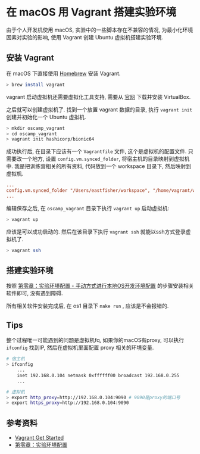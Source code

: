 # 在 macOS 用 Vagrant 搭建实验环境

由于个人开发机使用 macOS, 实验中的一些脚本存在不兼容的情况, 为最小化环境因素对实验的影响, 使用 Vagrant 创建 Ubuntu 虚拟机搭建实验环境.

## 安装 Vagrant

在 macOS 下直接使用 [Homebrew](https://brew.sh/) 安装 Vagrant.

```bash
> brew install vagrant
```

vagrant 启动虚拟机还需要虚拟化工具支持, 需要从 [官网](https://www.virtualbox.org/wiki/Downloads) 下载并安装 VirtualBox.

之后就可以创建虚拟机了. 找到一个放置 vagrant 数据的目录, 执行 `vagrant init` 创建并初始化一个 Ubuntu 虚拟机.

```bash
> mkdir oscamp_vagrant
> cd oscamp_vagrant
> vagrant init hashicorp/bionic64
```

成功执行后, 在目录下应该有一个 `Vagrantfile` 文件, 这个是虚拟机的配置文件. 只需要改一个地方, 设置 `config.vm.synced_folder`, 将宿主机的目录映射到虚拟机中. 我是把训练营相关的所有资料, 代码放到一个 workspace 目录下, 然后映射到虚拟机.

```ini
...
config.vm.synced_folder "/Users/eastfisher/workspace", "/home/vagrant/workspace"
...
```

编辑保存之后, 在 `oscamp_vagrant` 目录下执行  `vagrant up` 启动虚拟机:

```bash
> vagrant up
```

应该是可以成功启动的. 然后在该目录下执行 `vagrant ssh` 就能以ssh方式登录虚拟机了.

```bash
> vagrant ssh
```

## 搭建实验环境

按照 [第零章：实验环境配置 - 手动方式进行本地OS开发环境配置](https://learningos.github.io/rust-based-os-comp2022/0setup-devel-env.html#os) 的步骤安装相关软件即可, 没有遇到障碍.

所有相关软件安装完成后, 在 os1 目录下 `make run` , 应该是不会报错的.

## Tips

整个过程唯一可能遇到的问题是虚拟机fq, 如果你的macOS有proxy, 可以执行 `ifconfig` 找到IP, 然后在虚拟机里面配置 proxy 相关的环境变量.

```bash
# 宿主机
> ifconfig
    ...
    inet 192.168.0.104 netmask 0xffffff00 broadcast 192.168.0.255
    ...

# 虚拟机
> export http_proxy=http://192.168.0.104:9090 # 9090是proxy的端口号
> export https_proxy=http://192.168.0.104:9090
```

## 参考资料

- [Vagrant Get Started](https://learn.hashicorp.com/collections/vagrant/getting-started)
- [第零章：实验环境配置](https://learningos.github.io/rust-based-os-comp2022/0setup-devel-env.html)
